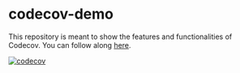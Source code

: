 # codecov-demo
This repository is meant to show the features and functionalities of Codecov. You can follow along [here](https://docs.codecov.com/docs/codecov-tutorial).

[![codecov](https://codecov.io/gh/dachakra/codecov-demo/graph/badge.svg?token=T8nvpngdn4)](https://codecov.io/gh/dachakra/codecov-demo)
